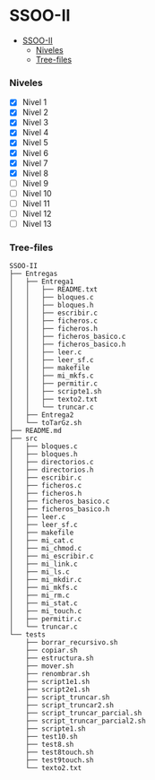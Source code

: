 # SSOO-II

- [SSOO-II](#ssoo-ii)
    - [Niveles](#niveles)
    - [Tree-files](#tree-files)

### Niveles

- [x] Nivel 1
- [x] Nivel 2
- [x] Nivel 3
- [x] Nivel 4
- [x] Nivel 5
- [x] Nivel 6
- [x] Nivel 7
- [x] Nivel 8
- [ ] Nivel 9
- [ ] Nivel 10
- [ ] Nivel 11
- [ ] Nivel 12
- [ ] Nivel 13

### Tree-files

```
SSOO-II
├── Entregas
│   ├── Entrega1
│   │   ├── README.txt
│   │   ├── bloques.c
│   │   ├── bloques.h
│   │   ├── escribir.c
│   │   ├── ficheros.c
│   │   ├── ficheros.h
│   │   ├── ficheros_basico.c
│   │   ├── ficheros_basico.h
│   │   ├── leer.c
│   │   ├── leer_sf.c
│   │   ├── makefile
│   │   ├── mi_mkfs.c
│   │   ├── permitir.c
│   │   ├── scripte1.sh
│   │   ├── texto2.txt
│   │   └── truncar.c
│   ├── Entrega2
│   └── toTarGz.sh
├── README.md
├── src
│   ├── bloques.c
│   ├── bloques.h
│   ├── directorios.c
│   ├── directorios.h
│   ├── escribir.c
│   ├── ficheros.c
│   ├── ficheros.h
│   ├── ficheros_basico.c
│   ├── ficheros_basico.h
│   ├── leer.c
│   ├── leer_sf.c
│   ├── makefile
│   ├── mi_cat.c
│   ├── mi_chmod.c
│   ├── mi_escribir.c
│   ├── mi_link.c
│   ├── mi_ls.c
│   ├── mi_mkdir.c
│   ├── mi_mkfs.c
│   ├── mi_rm.c
│   ├── mi_stat.c
│   ├── mi_touch.c
│   ├── permitir.c
│   └── truncar.c
└── tests
    ├── borrar_recursivo.sh
    ├── copiar.sh
    ├── estructura.sh
    ├── mover.sh
    ├── renombrar.sh
    ├── script1e1.sh
    ├── script2e1.sh
    ├── script_truncar.sh
    ├── script_truncar2.sh
    ├── script_truncar_parcial.sh
    ├── script_truncar_parcial2.sh
    ├── scripte1.sh
    ├── test10.sh
    ├── test8.sh
    ├── test8touch.sh
    ├── test9touch.sh
    └── texto2.txt
```
